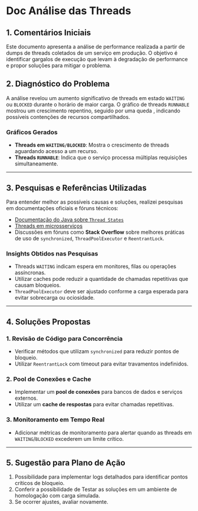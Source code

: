 # Doc Análise das Threads

## 1. Comentários Iniciais
Este documento apresenta a análise de performance realizada a partir de dumps de threads coletados de um serviço em produção. O objetivo é identificar gargalos de execução que levam à degradação de performance e propor soluções para mitigar o problema.

## 2. Diagnóstico do Problema
A análise revelou um aumento significativo de threads em estado `WAITING` ou `BLOCKED` durante o horário de maior carga. O gráfico de threads `RUNNABLE` mostrou um crescimento repentino, seguido por uma queda , indicando possíveis contenções de recursos compartilhados.

### **Gráficos Gerados**
- **Threads em `WAITING/BLOCKED`**: Mostra o crescimento de threads aguardando acesso a um recurso.
- **Threads `RUNNABLE`**: Indica que o serviço processa múltiplas requisições simultaneamente.

---

## 3. Pesquisas e Referências Utilizadas
Para entender melhor as possíveis causas e soluções, realizei pesquisas em documentações oficiais e fóruns técnicos:
- [Documentação do Java sobre `Thread States`](https://docs.oracle.com/javase/tutorial/essential/concurrency/)
- [Threads em microsserviços](https://www.baeldung.com/java-concurrency-locks)
- Discussões em fóruns como **Stack Overflow** sobre melhores práticas de uso de `synchronized`, `ThreadPoolExecutor` e `ReentrantLock`.
  
### **Insights Obtidos nas Pesquisas**
- Threads `WAITING` indicam espera em monitores, filas ou operações assíncronas.
- Utilizar caches pode reduzir a quantidade de chamadas repetitivas que causam bloqueios.
- `ThreadPoolExecutor` deve ser ajustado conforme a carga esperada para evitar sobrecarga ou ociosidade.

---

## 4. Soluções Propostas

### **1. Revisão de Código para Concorrência**
- Verificar métodos que utilizam `synchronized` para reduzir pontos de bloqueio.
- Utilizar `ReentrantLock` com timeout para evitar travamentos indefinidos.

### **2. Pool de Conexões e Cache**
- Implementar um **pool de conexões** para bancos de dados e serviços externos.
- Utilizar um **cache de respostas** para evitar chamadas repetitivas.

### **3. Monitoramento em Tempo Real**
- Adicionar métricas de monitoramento para alertar quando as threads em `WAITING`/`BLOCKED` excederem um limite crítico.

---

## 5. Sugestão para Plano de Ação
1. Possibilidade para implementar logs detalhados para identificar pontos críticos de bloqueio.
2. Conferir a possibilidade de Testar as soluções em um ambiente de homologação com carga simulada.
3. Se ocorrer ajustes, avaliar novamente.
